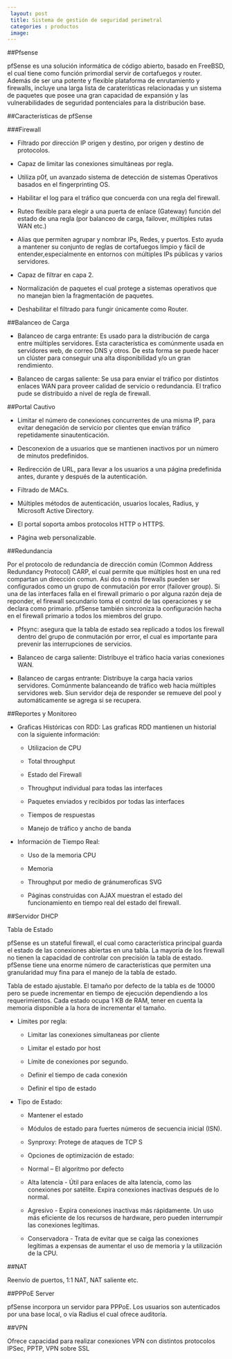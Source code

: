 ```yaml
---
 layout: post
 title: Sistema de gestión de seguridad perimetral
 categories : productos
 image:
---
```


##Pfsense

pfSense es una solución informática de código abierto, basado en FreeBSD, el cual tiene como función primordial servir de cortafuegos y router. Además de ser una potente y flexible plataforma de enrutamiento y firewalls, incluye una larga lista de caraterísticas relacionadas y un sistema de paquetes que posee una gran capacidad de expansión y las vulnerabilidades de seguridad pontenciales para la distribución base.

##Características de pfSense

###Firewall

* Filtrado por dirección IP origen y destino, por origen y destino de protocolos.

* Capaz de limitar las conexiones simultáneas por regla.

* Utiliza p0f, un avanzado sistema de detección de sistemas Operativos basados en el fingerprinting OS.

* Habilitar el log para el tráfico que concuerda con una regla del firewall.

* Ruteo flexible para elegir a una puerta de enlace (Gateway) función del estado de una regla (por balanceo de carga, failover, múltiples rutas WAN etc.)

* Alias que permiten agrupar y nombrar IPs, Redes, y puertos. Esto ayuda a mantener su conjunto de reglas de cortafuegos limpio y fácil de entender,especialmente en entornos con múltiples IPs públicas y varios servidores.

* Capaz de filtrar en capa 2.

* Normalización de paquetes el cual protege a sistemas operativos que no manejan bien la fragmentación de paquetes.

* Deshabilitar el filtrado para fungir únicamente como Router.

##Balanceo de Carga

* Balanceo de carga entrante: Es usado para la distribución de carga entre múltiples servidores. Esta característica es comúnmente usada en servidores web, de correo DNS y otros. De esta forma se puede hacer un clúster para conseguir una alta disponibilidad y/o un gran rendimiento.

* Balanceo de cargas saliente: Se usa para enviar el tráfico por distintos enlaces WAN para proveer calidad de servicio o redundancia. El trafico pude se distribuido a nivel de regla de firewall.

##Portal Cautivo

* Limitar el número de conexiones concurrentes de una misma IP, para evitar denegación de servicio por clientes que envían tráfico repetidamente sinautenticación.

* Desconexion de a usuarios que se mantienen inactivos por un número de minutos predefinidos.

* Redirección de URL, para llevar a los usuarios a una página predefinida antes, durante y después de la autenticación.

* Filtrado de MACs.

* Múltiples métodos de autenticación, usuarios locales, Radius, y Microsoft Active Directory.

* El portal soporta ambos protocolos HTTP o HTTPS.

* Página web personalizable.

##Redundancia

Por el protocolo de redundancia de dirección común (Common Address Redundancy Protocol) CARP, el cual permite que múltiples host en una red compartan un dirección comun. Así dos o más firewalls pueden ser configurados como un grupo de conmutación por error (failover group). Si una de las interfaces falla en el firewall primario o por alguna razón deja de reponder, el firewall secundario toma el control de las operaciones y se declara como primario. pfSense también sincroniza la configuración hacha en el firewall primario a todos los miembros del grupo.

* Pfsync: asegura que la tabla de estado sea replicado a todos los firewall dentro del grupo de conmutación por error, el cual es importante para prevenir las interrupciones de servicios.

* Balanceo de carga saliente: Distribuye el tráfico hacia varias conexiones WAN.

* Balanceo de cargas entrante: Distribuye la carga hacia varios servidores. Comúnmente balanceando de tráfico web hacia múltiples servidores web. Siun servidor deja de responder se remueve del pool y automáticamente se agrega si se recupera.

##Reportes y Monitoreo

 * Graficas Históricas con RDD: Las graficas RDD mantienen un historial con la siguiente información:

    * Utilizacion de CPU

    * Total throughput

    * Estado del Firewall

    * Throughput individual para todas las interfaces

    * Paquetes enviados y recibidos por todas las interfaces

    * Tiempos de respuestas

    * Manejo de tráfico y ancho de banda

 * Información de Tiempo Real:

    * Uso de la memoria CPU

    * Memoria

    * Throughput por medio de gránumeroficas SVG

    * Páginas construidas con AJAX muestran el estado del funcionamiento en tiempo real del estado del firewall.


##Servidor DHCP

Tabla de Estado

 pfSense es un stateful firewall, el cual como característica principal guarda el estado de las conexiones abiertas en una tabla. La mayoría de los firewall no tienen la capacidad de controlar con precisión la tabla de estado. pfSense tiene una enorme número de características que permiten una granularidad muy fina para el manejo de la tabla de estado.

 Tabla de estado ajustable. El tamaño por defecto de la tabla es de 10000 pero se puede incrementar en tiempo de ejecución dependiendo a los requerimientos. Cada estado ocupa 1 KB de RAM, tener en cuenta la memoria disponible a la hora de incrementar el tamaño.

* Límites por regla:

    * Limitar las conexiones simultaneas por cliente

    * Limitar el estado por host

    * Límite de conexiones por segundo.
    
    * Definir el tiempo de cada conexión
        
    * Definir el tipo de estado

        
* Tipo de Estado:

    * Mantener el estado

    * Módulos de estado para fuertes números de secuencia inicial (ISN).

    * Synproxy: Protege de ataques de TCP S

    * Opciones de optimización de estado:
        
    * Normal – El algoritmo por defecto

    * Alta latencia - Útil para enlaces de alta latencia, como las conexiones por satélite. Expira conexiones inactivas después de lo normal.

    * Agresivo - Expira conexiones inactivas más rápidamente. Un uso más eficiente de los recursos de hardware, pero pueden interrumpir las conexiones legítimas.
        
    * Conservadora - Trata de evitar que se caiga las conexiones legítimas a expensas de aumentar el uso de memoria y la utilización de la CPU.

##NAT

Reenvío de puertos, 1:1 NAT, NAT saliente etc.

##PPPoE Server

pfSense incorpora un servidor para PPPoE. Los usuarios son autenticados por una base local, o vía Radius el cual ofrece auditoría.

##VPN

Ofrece capacidad para realizar conexiones VPN con distintos protocolos IPSec, PPTP, VPN sobre SSL
